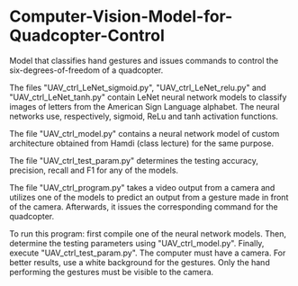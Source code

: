 # Computer-Vision-Model-for-Quadcopter-Control
Model that classifies hand gestures and issues commands to control the six-degrees-of-freedom of a quadcopter. 

The files "UAV_ctrl_LeNet_sigmoid.py", "UAV_ctrl_LeNet_relu.py" and "UAV_ctrl_LeNet_tanh.py" contain LeNet neural network models to classify images of letters from the American Sign Language alphabet. The neural networks use, respectively, sigmoid, ReLu and tanh activation functions.

The file "UAV_ctrl_model.py" contains a neural network model of custom architecture obtained from Hamdi (class lecture) for the same purpose.

The file "UAV_ctrl_test_param.py" determines the testing accuracy, precision, recall and F1 for any of the models.

The file "UAV_ctrl_program.py" takes a video output from a camera and utilizes one of the models to predict an output from a gesture made in front of the camera. Afterwards, it issues the corresponding command for the quadcopter.

To run this program: first compile one of the neural network models. Then, determine the testing parameters using "UAV_ctrl_model.py". Finally, execute "UAV_ctrl_test_param.py". The computer must have a camera. For better results, use a white background for the gestures. Only the hand performing the gestures must be visible to the camera. 
